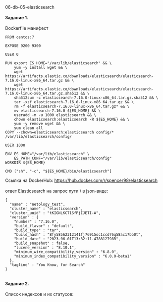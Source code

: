 <a name="db1"></a>06-db-05-elasticsearch <br> <br>
<b>Задание 1. </b> <br> <br>
Dockerfile манифест <br>
```
FROM centos:7

EXPOSE 9200 9300

USER 0

RUN export ES_HOME="/var/lib/elasticsearch" && \
    yum -y install wget && \
    wget https://artifacts.elastic.co/downloads/elasticsearch/elasticsearch-7.16.0-linux-x86_64.tar.gz && \
    wget https://artifacts.elastic.co/downloads/elasticsearch/elasticsearch-7.16.0-linux-x86_64.tar.gz.sha512 && \
    sha512sum -c elasticsearch-7.16.0-linux-x86_64.tar.gz.sha512 && \
    tar -xzf elasticsearch-7.16.0-linux-x86_64.tar.gz && \
    rm -f elasticsearch-7.16.0-linux-x86_64.tar.gz* && \
    mv elasticsearch-7.16.0 ${ES_HOME} && \
    useradd -m -u 1000 elasticsearch && \
    chown elasticsearch:elasticsearch -R ${ES_HOME} && \
    yum -y remove wget && \
    yum clean all
COPY --chown=elasticsearch:elasticsearch config/* /var/lib/elasticsearch/config/

USER 1000

ENV ES_HOME="/var/lib/elasticsearch" \
    ES_PATH_CONF="/var/lib/elasticsearch/config"
WORKDIR ${ES_HOME}

CMD ["sh", "-c", "${ES_HOME}/bin/elasticsearch"]
```
Ссылка на DockerHub: https://hub.docker.com/r/spencer98/elasticsearch <br> <br> 
ответ Elasticsearch на запрос пути / в json-виде:
```
{
  "name" : "netology_test",
  "cluster_name" : "elasticsearch",
  "cluster_uuid" : "tKIGNLKCT1SfPjIJETI-A",
  "version" : {
    "number" : "7.16.0",
    "build_flavor" : "default",
    "build_type" : "tar",
    "build_hash" : "8fy58562312141fj76915oc1ccd76q58ac17bb0t",
    "build_date" : "2023-06-01T13:32:11.478812798R",
    "build_snapshot" : false,
    "lucene_version" : "8.10.1",
    "minimum_wire_compatibility_version" : "6.8.0",
    "minimum_index_compatibility_version" : "6.0.0-beta1"
  },
  "tagline" : "You Know, for Search"
}
```
<br>
<b>Задание 2. </b> <br> <br>
Cписок индексов и их статусов: <br>
